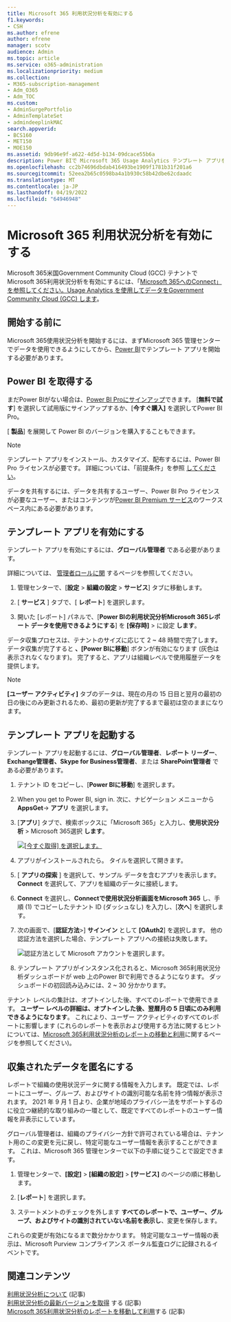 ```yaml
---
title: Microsoft 365 利用状況分析を有効にする
f1.keywords:
- CSH
ms.author: efrene
author: efrene
manager: scotv
audience: Admin
ms.topic: article
ms.service: o365-administration
ms.localizationpriority: medium
ms.collection:
- M365-subscription-management
- Adm_O365
- Adm_TOC
ms.custom:
- AdminSurgePortfolio
- AdminTemplateSet
- admindeeplinkMAC
search.appverid:
- BCS160
- MET150
- MOE150
ms.assetid: 9db96e9f-a622-4d5d-b134-09dcace55b6a
description: Power BIで Microsoft 365 Usage Analytics テンプレート アプリを使用して、テナントのデータの収集を開始する方法について説明します。
ms.openlocfilehash: cc2b74696dbdab416493be1909f1781b31f201a6
ms.sourcegitcommit: 52eea2b65c0598ba4a1b930c58b42dbe62cdaadc
ms.translationtype: MT
ms.contentlocale: ja-JP
ms.lasthandoff: 04/19/2022
ms.locfileid: "64946948"
---
```

# <a name="enable-microsoft-365-usage-analytics"></a>Microsoft 365 利用状況分析を有効にする

Microsoft 365米国Government Community Cloud (GCC) テナントでMicrosoft 365利用状況分析を有効にするには、「[Microsoft 365へのConnect」を参照してください。Usage Analytics を使用してデータをGovernment Community Cloud (GCC) します](connect-to-gcc-data-with-usage-analytics.md)。

## <a name="before-you-begin"></a>開始する前に

Microsoft 365使用状況分析を開始するには、まずMicrosoft 365 管理センターでデータを使用できるようにしてから、<a href="https://go.microsoft.com/fwlink/p/?linkid=2024339" target="_blank">Power BI</a>でテンプレート アプリを開始する必要があります。

## <a name="get-power-bi"></a>Power BI を取得する

まだPower BIがない場合は、[Power BI Proにサインアップ](https://go.microsoft.com/fwlink/p/?linkid=845347)できます。 [**無料で試す**] を選択して試用版にサインアップするか、[**今すぐ購入]** を選択してPower BI Pro。


[ **製品**] を展開して Power BI のバージョンを購入することもできます。

> [!NOTE]
> テンプレート アプリをインストール、カスタマイズ、配布するには、Power BI Pro ライセンスが必要です。 詳細については、「前提条件」を参照 [してください](/power-bi/service-template-apps-install-distribute?source=docs#prerequisites)。

データを共有するには、データを共有するユーザー、Power BI Pro ライセンスが必要なユーザー、またはコンテンツが[Power BI Premium サービス](/power-bi/service-premium-what-is)のワークスペース内にある必要があります。

## <a name="enable-the-template-app"></a>テンプレート アプリを有効にする

テンプレート アプリを有効にするには、**グローバル管理者** である必要があります。

詳細については、 [管理者ロールに関](../add-users/about-admin-roles.md) するページを参照してください。

1. 管理センターで、[**設定** \> **組織の設定** \> **サービス**] タブに移動します。

2. [ **サービス** ] タブで、[  **レポート**] を選択します。

3. 開いた [レポート] パネルで、[**Power BIの利用状況分析Microsoft 365レポート データを使用できるようにする**] を **[保存時]** \> に設定 **します**。

データ収集プロセスは、テナントのサイズに応じて 2 ~ 48 時間で完了します。 データ収集が完了すると **、[Power BIに移動**] ボタンが有効になります (灰色は表示されなくなります)。 完了すると、アプリは組織レベルで使用履歴データを提供します。 

> [!NOTE]
> **[ユーザー アクティビティ]** タブのデータは、現在の月の 15 日目と翌月の最初の日の後にのみ更新されるため、最初の更新が完了するまで最初は空のままになります。

## <a name="start-the-template-app"></a>テンプレート アプリを起動する

テンプレート アプリを起動するには、**グローバル管理者**、**レポート リーダー**、**Exchange管理者、Skype for Business管理者**、または **SharePoint管理者** である必要があります。

1. テナント ID をコピーし、[**Power BIに移動**] を選択します。

2. When you get to Power BI, sign in. 次に、ナビゲーション メニューから **AppsGet**-> **アプリ** を選択します。

3. [**アプリ**] タブで、検索ボックスに「Microsoft 365」と入力し、**使用状況分析** \> Microsoft 365選択 **します**。

    [![[今すぐ取得] を選択します。](../../media/78102250-9874-4a32-8365-436f13560b52.png)](https://app.powerbi.com/groups/me/getapps/services/cia_microsoft365.microsoft-365-usage-analytics)

4. アプリがインストールされたら。 タイルを選択して開きます。

5. [ **アプリの探索** ] を選択して、サンプル データを含むアプリを表示します。 **Connect** を選択して、アプリを組織のデータに接続します。

6. **Connect** を選択し、**Connectで使用状況分析画面をMicrosoft 365** し、手順 (1) でコピーしたテナント ID (ダッシュなし) を入力し、[**次へ**] を選択します。

7. 次の画面で、[**認証方法**\>] **サインイン** として **[OAuth2**] を選択します。 他の認証方法を選択した場合、テンプレート アプリへの接続は失敗します。

    ![認証方法として Microsoft アカウントを選択します。](../../media/ab6f0463-c3f7-4088-a605-67c699fa86adnew.png)

8. テンプレート アプリがインスタンス化されると、Microsoft 365利用状況分析ダッシュボードが web 上のPower BIで利用できるようになります。 ダッシュボードの初回読み込みには、2 ~ 30 分かかります。

テナント レベルの集計は、オプトインした後、すべてのレポートで使用できます。 **ユーザー レベルの詳細は、オプトインした後、翌暦月の 5 日頃にのみ利用できるようになります**。 これにより、ユーザー アクティビティのすべてのレポートに影響します (これらのレポートを表示および使用する方法に関するヒントについては、[Microsoft 365利用状況分析のレポートの移動と利用](navigate-and-utilize-reports.md)に関するページを参照してください)。

## <a name="make-the-collected-data-anonymous"></a>収集されたデータを匿名にする

レポートで組織の使用状況データに関する情報を入力します。 既定では、レポートにユーザー、グループ、およびサイトの識別可能な名前を持つ情報が表示されます。 2021 年 9 月 1 日より、企業が地域のプライバシー法をサポートするのに役立つ継続的な取り組みの一環として、既定ですべてのレポートのユーザー情報を非表示にしています。
  
グローバル管理者は、組織のプライバシー方針で許可されている場合は、テナント用のこの変更を元に戻し、特定可能なユーザー情報を表示することができます。 これは、Microsoft 365 管理センターで以下の手順に従うことで設定できます。
  
1. 管理センターで、**[設定]** \> **[組織の設定]** \> **[サービス]** のページの順に移動します。

2. [**レポート**] を選択します。 
  
3. ステートメントのチェックを外します **すべてのレポートで、ユーザー、グループ、およびサイトの識別されていない名前を表示し**、変更を保存します。  
  
これらの変更が有効になるまで数分かかります。 特定可能なユーザー情報の表示は、Microsoft Purview コンプライアンス ポータル監査ログに記録されるイベントです。   

## <a name="related-content"></a>関連コンテンツ

[利用状況分析について](usage-analytics.md) (記事)\
[利用状況分析の最新バージョンを取得](get-the-latest-version-of-usage-analytics.md) する (記事)\
[Microsoft 365利用状況分析のレポートを移動して利用](navigate-and-utilize-reports.md)する (記事)
